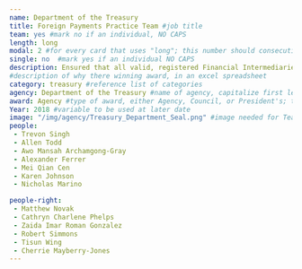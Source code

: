 ```yaml
---
name: Department of the Treasury
title: Foreign Payments Practice Team #job title
team: yes #mark no if an individual, NO CAPS
length: long
modal: 2 #for every card that uses "long"; this number should consecutively increase and never be the same
single: no  #mark yes if an individual NO CAPS
description: Ensured that all valid, registered Financial Intermediaries met their Foreign Account Tax Compliance Act (FATCA) Reporting obligations and updated FATCA registration system to provide new functions, capabilities, and process improvements. The team’s work allows for more cost effective analysis of data.
#description of why there winning award, in an excel spreadsheet
category: treasury #reference list of categories
agency: Department of the Treasury #name of agency, capitalize first letter of each name
award: Agency #type of award, either Agency, Council, or President's; this is case sensitive so make sure to match the options listed exactly. This section generates the format of the card
Year: 2018 #variable to be used at later date
image: "/img/agency/Treasury_Department_Seal.png" #image needed for Team award (agency seal) and President's award (headshot); leave empty if and individual Agency award
people:
 - Trevon Singh
 - Allen Todd
 - Awo Mansah Archamgong-Gray
 - Alexander Ferrer
 - Mei Qian Cen
 - Karen Johnson
 - Nicholas Marino

people-right:
 - Matthew Novak
 - Cathryn Charlene Phelps
 - Zaida Imar Roman Gonzalez
 - Robert Simmons
 - Tisun Wing
 - Cherrie Mayberry-Jones
---
```

